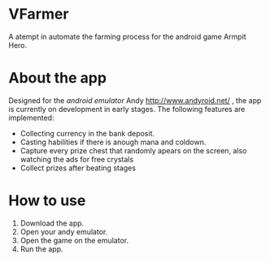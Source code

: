 # VFarmer
A atempt in automate the farming process for the android game Armpit Hero.

# About the app
Designed for the <i>android emulator</i> Andy  http://www.andyroid.net/ , the app is currently on development in early stages. The following features are implemented: 

<ul>
<li>Collecting currency in the bank deposit.</li>
<li>Casting habilities if there is anough mana and coldown.</li>
<li>Capture every prize chest that randomly apears on the screen, also watching the ads for free crystals</li>
<li>Collect prizes after beating stages</li>
</ul>

# How to use

<ol>
<li>Download the app.</li>
<li>Open your andy emulator.</li>
<li>Open the game on the emulator.</li>
<li>Run the app.</li>
</ol>


